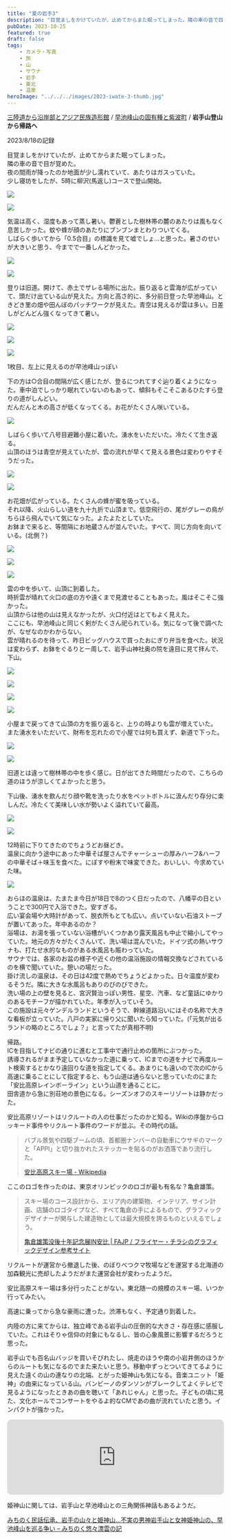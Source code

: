 ```yaml
---
title: "夏の岩手3"
description: "目覚ましをかけていたが、止めてからまた眠ってしまった。隣の車の音で目が覚めた。夜の間雨が降ったのか地面が少し濡れていて、あたりはガスっていた。少し寝坊をしたが、5時に柳沢(馬返し)コースで登山開始。"
pubDate: 2023-10-25
featured: true
draft: false
tags:
    - カメラ・写真
    - 旅
    - 山
    - サウナ
    - 岩手
    - 東北
    - 温泉
heroImage: "../../../images/2023-iwate-3-thumb.jpg"
---
```


[三陸道から沿岸部とアジア民族造形館](https://riemats.com/2023-iwate-1/) / [早池峰山の固有種と紫波町](https://riemats.com/2023-iwate-2/) / **岩手山登山から帰路へ**

2023/8/18の記録

目覚ましをかけていたが、止めてからまた眠ってしまった。  
隣の車の音で目が覚めた。  
夜の間雨が降ったのか地面が少し濡れていて、あたりはガスっていた。  
少し寝坊をしたが、5時に柳沢(馬返し)コースで登山開始。

![](images/2023-iwate-3-1-2000x1500.jpeg)

![](images/2023-iwate-3-2.jpeg)

気温は高く、湿度もあって蒸し暑い。鬱蒼とした樹林帯の麓のあたりは風もなく息苦しかった。蚊や蜂が顔のあたりにブンブンまとわりついてくる。  
しばらく歩いてから「0.5合目」の標識を見て嘘でしょ…と思った。暑さのせいが大きいと思う、今までで一番しんどかった。

![](images/2023-iwate-3-3.jpeg)

![](images/2023-iwate-3-4.jpeg)

登りは旧道。開けて、赤土でザレる場所に出た。振り返ると雲海が広がっていて、頭だけ出ている山が見えた。方向と高さ的に、多分前日登った早池峰山。ときどき里の畑や田んぼのパッチワークが見えた。青空は見えるが雲は多い。日差しがどんどん強くなってきて暑い。

![](images/2023-iwate-3-5.jpg)

![](images/2023-iwate-3-6.jpeg)

![](images/2023-iwate-3-7.jpeg)

1枚目、左上に見えるのが早池峰山っぽい

下の方は○合目の間隔が広く感じたが、登るにつれてすぐ辿り着くようになった。車中泊でしっかり眠れていないのもあって、傾斜もそこそこあるひたすら登りの道がしんどい。  
だんだんと木の高さが低くなってくる。お花がたくさん咲いている。

![](images/2023-iwate-3-20-2000x1333.jpeg)

しばらく歩いて八号目避難小屋に着いた。湧水をいただいた。冷たくて生き返る。  
山頂のほうは青空が見えていたが、雲の流れが早くて見える景色は変わりやすそうだった。

![](images/2023-iwate-3-9.jpeg)

![](images/2023-iwate-3-10.jpg)

お花畑が広がっている。たくさんの蜂が蜜を吸っている。  
それ以降、火山らしい道を九十九折で山頂まで。低空飛行の、尾がグレーの鳥がちらほら飛んでいて気になった。よたよたとしていた。  
お鉢まで来ると、等間隔にお地蔵さんが並んでいた。すべて、同じ方向を向いている。(北側？)

![](images/2023-iwate-3-11-1333x2000.jpg)

![](images/2023-iwate-3-12-1500x2000.jpeg)

![](images/2023-iwate-3-13.jpeg)

雲の中を歩いて、山頂に到着した。  
時折雲が晴れて火口の底の方や遠くまで見渡せることもあった。風はそこそこ強かった。  
山頂からは他の山は見えなかったが、火口付近はとてもよく見えた。  
ここにも、早池峰山と同じく剣がたくさん祀られている。気になって後で調べたが、なぜなのかわからない。  
雲が晴れるのを待って、昨日ビッグハウスで買ったおにぎり弁当を食べた。状況は変わらず、お鉢をぐるりと一周して、岩手山神社奥の院を遠目に見て拝んで、下山。

![](images/2023-iwate-3-15-1333x2000.jpg)

![](images/2023-iwate-3-16-1333x2000.jpg)

![](images/2023-iwate-3-17-1333x2000.jpg)

![](images/2023-iwate-3-18-2000x1333.jpg)

小屋まで戻ってきて山頂の方を振り返ると、上りの時よりも雲が増えていた。  
また湧水をいただいて、財布を忘れたので小屋では何も買えず、新道で下った。

![](images/2023-iwate-3-19-2000x1333.jpg)

![](images/2023-iwate-3-8.jpeg)

旧道とは違って樹林帯の中を歩く感じ。日が出てきた時間だったので、こちらの道のほうが涼しくてよかったと思う。

下山後、湧水を飲んだり顔や靴を洗ったり水をペットボトルに汲んだり存分に楽しんだ。冷たくて美味しい水が勢いよく溢れていて最高。

![](images/2023-iwate-3-21.jpeg)

![](images/2023-iwate-3-22.jpeg)

12時前に下りてきたのでちょうどお昼どき。  
温泉に向かう途中にあった中華そば屋さんでチャーシューの厚みハーフ&ハーフの中華そば＋味玉を食べた。にぼすや粉末で味変できた。おいしい、今求めていた味。

![](images/2023-iwate-3-23-2000x1500.jpeg)

おらほの温泉は、たまたま今日が18日で8のつく日だったので、八幡平の日ということで300円で入浴できた。安すぎる。  
広い宴会場や大時計があって、脱衣所もとても広い。点いていない石油ストーブが置いてあった。年中あるのか？  
浴場は、お湯を張っていない浴槽がいくつかあり露天風呂も中止で縮小してやっていた。地元の方々がたくさんいて、洗い場は混んでいた。ドイツ式の熱いサウナも、打たせ水的なものがある水風呂も賑わっていた。  
サウナでは、各家のお盆の様子や近くの他の温浴施設の情報交換などされているのを横で聞いていた。憩いの場だった。  
掛け流しの温泉は、その日は42度で熱めでちょうどよかった。日々温度が変わるそうだ。隣に大きな水風呂もありのびのびできた。  
洗い場の上の壁を見ると、宮沢賢治っぽい男性、星空、汽車、など童話にゆかりのあるモチーフが描かれていた。年季が入っていそう。  
この施設は元々ゲンデルランドというそうで、幹線道路沿いにはその名称で大きな看板が立っていた。八戸の実家に帰り父に聞いたら知っていた。(「元気が出るランドの略のところでしょ？」と言ってたが真相不明)

帰路。  
ICを目指してナビの通りに進むと工事中で通行止めの箇所にぶつかった。  
誘導されるがまま予定していなかった道に乗って、ICまでの道をナビで再度ルート検索するとかなり遠回りな道を指定してくる。あまりにも遠いので次のICから高速に乗ることにして指定すると、もう山道は通らないと思っていたのにまた「安比高原レインボーライン」という山道を通ることに。  
田舎道から急に別荘地の景色になる。シーズンオフのスキーリゾートは静かだった。

安比高原リゾートはリクルートの人の仕事だったのかと知る。Wikiの序盤からロッキード事件やリクルート事件のワードが並ぶ。その時代の話。

> バブル景気や四駆ブームの頃、首都圏ナンバーの自動車にウサギのマークと「APPI」と切り抜かれたステッカーを貼るのがお洒落であり流行した。
> 
> [安比高原スキー場 - Wikipedia](https://ja.wikipedia.org/wiki/%E5%AE%89%E6%AF%94%E9%AB%98%E5%8E%9F%E3%82%B9%E3%82%AD%E3%83%BC%E5%A0%B4)

ここのロゴを作ったのは、東京オリンピックのロゴが最も有名な？亀倉雄策。

> スキー場のコース設計から、エリア内の建築物、インテリア、サイン計画、店舗のロゴタイプなど、すべて亀倉の手によるもので、グラフィックデザイナーが関与した建造物としては最大規模を誇るものといえるでしょう。
> 
> [亀倉雄策没後十年記念展IN安比 | FAJP / フライヤー・チラシのグラフィックデザイン参考サイト](https://flyer-jp.com/kamekura-appi/)

リクルートが運営から撤退した後、のぼりべつクマ牧場などを運営する北海道の加森観光に売却したようだがまた運営会社が変わったようだ。

安比高原スキー場は多分行ったことがない。東北随一の規模のスキー場、いつか行ってみたい。

高速に乗ってから急な豪雨に遭った。渋滞もなく、予定通り到着した。

内陸の方に来てからは、独立峰である岩手山の圧倒的な大きさ・存在感に感服していた。これはそりゃ信仰の対象にもなるし、皆の心象風景に影響するだろうと思った。

岩手山でも百名山バッジを買いそびれたし、焼走のほうや南の小岩井側のほうからのルートも気になるのでまた来たいと思う。移動中ずっとついてきてるように見えた遠くの山の連なりの北端、とがった姫神山も気になる。音楽ユニット「姫神」の由来になっている山。バンビーノのダンソンがブレークしてよくテレビで見るようになったときあの曲を聴いて「あれじゃん」と思った。子どもの頃に見た、文化ホールでコンサートをやるよ的なCMであの曲が流れていたと思う。インパクトが強かった。

<iframe id="embedPlayer" src="https://embed.music.apple.com/us/album/kamigami-no-uta-kairyuu-version/295076349?i=295076373&amp;app=music&amp;itsct=music_box_player&amp;itscg=30200&amp;ls=1&amp;theme=auto" height="175px" frameborder="0" sandbox="allow-forms allow-popups allow-same-origin allow-scripts allow-top-navigation-by-user-activation" allow="autoplay *; encrypted-media *; clipboard-write" style="width: 100%; max-width: 660px; overflow: hidden; border-radius: 10px; transform: translateZ(0px); animation: 2s ease 0s 6 normal none running loading-indicator; background-color: rgb(228, 228, 228);"></iframe>

姫神山に関しては、岩手山と早池峰山との三角関係神話もあるようだ。

[みちのく民話伝承、岩手の山々と姫神山…不実の男神岩手山と女神姫神山の、早池峰山を巡る争い – みちのく悠々漂雲の記](https://mitinoku.biz/?p=5298)